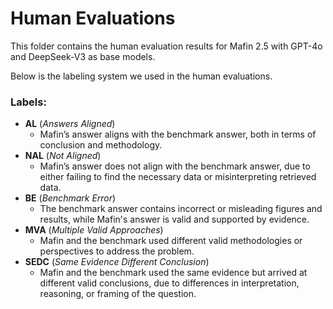 # Human Evaluations

This folder contains the human evaluation results for Mafin 2.5 with GPT-4o and DeepSeek-V3 as base models.

Below is the labeling system we used in the human evaluations.

### Labels:

- **AL** (_Answers Aligned_)
  - Mafin’s answer aligns with the benchmark answer, both in terms of conclusion and methodology.
- **NAL** (_Not Aligned_)
  - Mafin’s answer does not align with the benchmark answer, due to either failing to find the necessary data or misinterpreting retrieved data.
- **BE** (_Benchmark Error_)
  - The benchmark answer contains incorrect or misleading figures and results, while Mafin's answer is valid and supported by evidence.
- **MVA** (_Multiple Valid Approaches_)
  - Mafin and the benchmark used different valid methodologies or perspectives to address the problem.
- **SEDC** (_Same Evidence Different Conclusion_)
  - Mafin and the benchmark used the same evidence but arrived at different valid conclusions, due to differences in interpretation, reasoning, or framing of the question.
